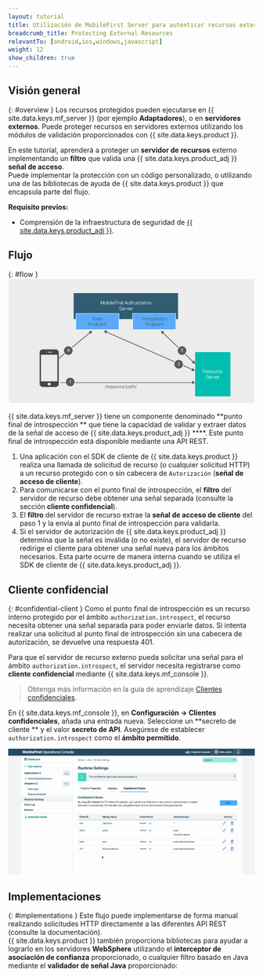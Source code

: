 ```yaml
---
layout: tutorial
title: Utilización de MobileFirst Server para autenticar recursos externos
breadcrumb_title: Protecting External Resources
relevantTo: [android,ios,windows,javascript]
weight: 12
show_children: true
---
```

<!-- NLS_CHARSET=UTF-8 -->
## Visión general
{: #overview }
Los recursos protegidos pueden ejecutarse en {{ site.data.keys.mf_server }} (por ejemplo **Adaptadores**), o en **servidores externos**. Puede proteger recursos en servidores externos utilizando los módulos de validación proporcionados con {{ site.data.keys.product }}.

En este tutorial, aprenderá a proteger un **servidor de recursos** externo implementando un **filtro** que valida una {{ site.data.keys.product_adj }} **señal de acceso**.  
Puede implementar la protección con un código personalizado, o utilizando una de las bibliotecas de ayuda de {{ site.data.keys.product }} que encapsula parte del flujo.

**Requisito previos:**  

* Comprensión de la infraestructura de seguridad de [{{ site.data.keys.product_adj }}](../).

## Flujo
{: #flow }
![Protección de diagramas de recursos externos](external_resources_flow.jpg)

{{ site.data.keys.mf_server }} tiene un componente denominado **punto final de introspección ** que tiene la capacidad de validar y extraer datos de la señal de acceso de {{ site.data.keys.product_adj }} ****. Este punto final de introspección está disponible mediante una API REST.

1. Una aplicación con el SDK de cliente de {{ site.data.keys.product }} realiza una llamada de solicitud de recurso (o cualquier solicitud HTTP) a un recurso protegido con o sin cabecera de `Autorización` (**señal de acceso de cliente**).
2. Para comunicarse con el punto final de introspección, el **filtro** del servidor de recurso debe obtener una señal separada (consulte la sección **cliente confidencial**).
3. El **filtro** del servidor de recurso extrae la **señal de acceso de cliente** del paso 1 y la envía al punto final de introspección para validarla.
4. Si el servidor de autorización de {{ site.data.keys.product_adj }} determina que la señal es inválida (o no existe), el servidor de recurso redirige el cliente para obtener una señal nueva para los ámbitos necesarios. Esta parte ocurre de manera interna cuando se utiliza el SDK de cliente de {{ site.data.keys.product_adj }}.

## Cliente confidencial
{: #confidential-client }
Como el punto final de introspección es un recurso interno protegido por el ámbito `authorization.introspect`, el recurso necesita obtener una señal separada para poder enviarle datos. Si intenta realizar una solicitud al punto final de introspección sin una cabecera de autorización, se devuelve una respuesta 401.

Para que el servidor de recurso externo pueda solicitar una señal para el ámbito `authorization.introspect`, el servidor necesita registrarse como **cliente confidencial** mediante {{ site.data.keys.mf_console }}.  

> Obtenga más información en la guía de aprendizaje [Clientes confidenciales](../confidential-clients/).

En {{ site.data.keys.mf_console }}, en **Configuración → Clientes confidenciales**, añada una entrada nueva. Seleccione un **secreto de cliente ** y el valor **secreto de API**. Asegúrese de establecer `authorization.introspect` como el **ámbito permitido**.

<img class="gifplayer" alt="Configuración de un cliente confidencial" src="confidential-client.png"/>

## Implementaciones
{: #implementations }
Este flujo puede implementarse de forma manual realizando solicitudes HTTP directamente a las diferentes API REST (consulte la documentación).  
{{ site.data.keys.product }} también proporciona bibliotecas para ayudar a lograrlo en los servidores **WebSphere** utilizando el **interceptor de asociación de confianza** proporcionado, o cualquier filtro basado en Java mediante el **validador de señal Java** proporcionado:
